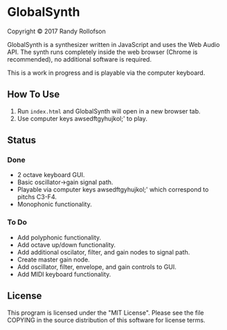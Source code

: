 # GlobalSynth
Copyright © 2017 Randy Rollofson

GlobalSynth is a synthesizer written in JavaScript and uses the Web Audio API. The synth runs completely inside the web browser (Chrome is recommended), no additional software is required.

This is a work in progress and is playable via the computer keyboard.
## How To Use
1. Run `index.html` and GlobalSynth will open in a new browser tab.
2. Use computer keys awsedftgyhujkol;' to play.

## Status
### Done
* 2 octave keyboard GUI.
* Basic oscillator->gain signal path.
* Playable via computer keys awsedftgyhujkol;' which correspond to pitchs C3-F4.
* Monophonic functionality.
### To Do
* Add polyphonic functionality.
* Add octave up/down functionality.
* Add additional oscilator, filter, and gain nodes to signal path.
* Create master gain node.
* Add oscillator, filter, envelope, and gain controls to GUI.
* Add MIDI keyboard functionality.

## License
This program is licensed under the "MIT License". Please see the file COPYING in the source distribution of this software for license terms.
